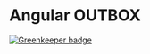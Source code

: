 # Angular OUTBOX

[![Greenkeeper badge](https://badges.greenkeeper.io/SonyaMoisset/ang-outbox.svg)](https://greenkeeper.io/)
